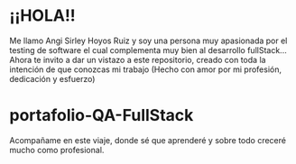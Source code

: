 #  ¡¡HOLA!!

Me llamo Angi Sirley Hoyos Ruiz y soy una persona muy apasionada por el testing
de software el cual complementa muy bien al desarrollo fullStack...
Ahora te invito a dar un vistazo a este repositorio, creado con toda la intención de que conozcas mi trabajo 
(Hecho con amor por mi profesión, dedicación y esfuerzo)



# portafolio-QA-FullStack
Acompañame en este viaje, donde sé que aprenderé y sobre todo creceré mucho como profesional.
